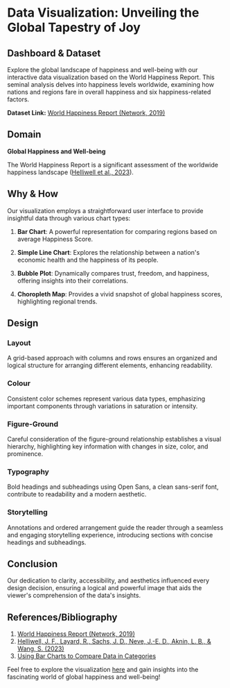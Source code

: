 # Data Visualization: Unveiling the Global Tapestry of Joy

## Dashboard & Dataset

Explore the global landscape of happiness and well-being with our interactive data visualization based on the World Happiness Report. This seminal analysis delves into happiness levels worldwide, examining how nations and regions fare in overall happiness and six happiness-related factors.

**Dataset Link:** [World Happiness Report (Network, 2019)](https://www.kaggle.com/datasets/unsdsn/world-happiness)

## Domain

**Global Happiness and Well-being**

The World Happiness Report is a significant assessment of the worldwide happiness landscape ([Helliwell et al., 2023](https://worldhappiness.report/ed/2023/)).

## Why & How

Our visualization employs a straightforward user interface to provide insightful data through various chart types:

1. **Bar Chart**: A powerful representation for comparing regions based on average Happiness Score.

2. **Simple Line Chart**: Explores the relationship between a nation's economic health and the happiness of its people.

3. **Bubble Plot**: Dynamically compares trust, freedom, and happiness, offering insights into their correlations.

4. **Choropleth Map**: Provides a vivid snapshot of global happiness scores, highlighting regional trends.

## Design

### Layout

A grid-based approach with columns and rows ensures an organized and logical structure for arranging different elements, enhancing readability.

### Colour

Consistent color schemes represent various data types, emphasizing important components through variations in saturation or intensity.

### Figure-Ground

Careful consideration of the figure-ground relationship establishes a visual hierarchy, highlighting key information with changes in size, color, and prominence.

### Typography

Bold headings and subheadings using Open Sans, a clean sans-serif font, contribute to readability and a modern aesthetic.

### Storytelling

Annotations and ordered arrangement guide the reader through a seamless and engaging storytelling experience, introducing sections with concise headings and subheadings.

## Conclusion

Our dedication to clarity, accessibility, and aesthetics influenced every design decision, ensuring a logical and powerful image that aids the viewer's comprehension of the data's insights.

## References/Bibliography

1. [World Happiness Report (Network, 2019)](https://www.kaggle.com/datasets/unsdsn/world-happiness)
2. [Helliwell, J. F., Layard, R., Sachs, J. D., Neve, J.-E. D., Aknin, L. B., & Wang, S. (2023)](https://worldhappiness.report/ed/2023/)
3. [Using Bar Charts to Compare Data in Categories](https://journal.ahima.org/page/using-bar-charts-to-compare-data-in-categories)

Feel free to explore the visualization [here](https://naveeeedhassan.github.io/Global-Happiness-And-Well-Being-Data-Visualization/) and gain insights into the fascinating world of global happiness and well-being!
